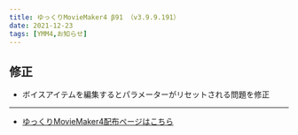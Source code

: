 ```yaml
---
title: ゆっくりMovieMaker4 β91 （v3.9.9.191）
date: 2021-12-23
tags: [YMM4,お知らせ]
---
```

## 修正
- ボイスアイテムを編集するとパラメーターがリセットされる問題を修正

---

- [ゆっくりMovieMaker4配布ページはこちら](../index.md)